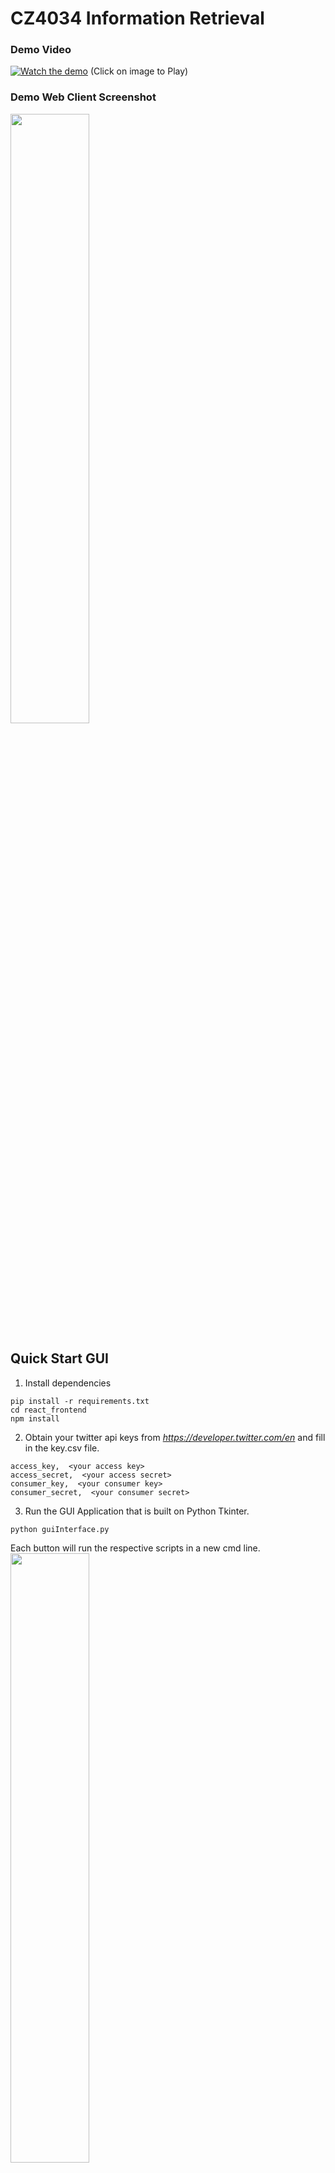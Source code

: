 # CZ4034 Information Retrieval
### Demo Video
[![Watch the demo](https://img.youtube.com/vi/fwe5-Q2YzMA/0.jpg)](https://www.youtube.com/watch?v=fwe5-Q2YzMA)
(Click on image to Play)
### Demo Web Client Screenshot
<img src="https://user-images.githubusercontent.com/35805397/114295444-e248cc80-9ad7-11eb-817e-c015b3a19467.png" width="50%"/>  

## Quick Start GUI  
1. Install dependencies  
```
pip install -r requirements.txt
cd react_frontend
npm install
```
  
2. Obtain your twitter api keys from *https://developer.twitter.com/en* and fill in the key.csv file.  
```
access_key,  <your access key>
access_secret,  <your access secret>
consumer_key,  <your consumer key>
consumer_secret,  <your consumer secret>
```  
  
3. Run the GUI Application that is built on Python Tkinter.
```
python guiInterface.py
 ```
Each button will run the respective scripts in a new cmd line.  
<img src="https://user-images.githubusercontent.com/35805397/114295017-0c4cbf80-9ad5-11eb-9508-5c3d16934e1f.png" width="50%" />

<ins>Scrape and Inject</ins>  
a. Run SOLR Database  
b. Scrape Data  
c. Inject Data to SOLR  

<ins>Start application</ins>  
a. Run SOLR Database  
b. Run Server  
c. Run Listener  
d. Run Client  


## Quick Start CMD Line
1. Install dependencies  
```
pip install -r requirements.txt
npm install
```
  
2. Obtain your twitter api keys from *https://developer.twitter.com/en* and fill in the key.csv file.  
```
access_key,  <your access key>
access_secret,  <your access secret>
consumer_key,  <your consumer key>
consumer_secret,  <your consumer secret>
```  
  
3. Run SOLR on your local machine  
```
cd \solr-8.8.1\bin  
solr start solr start -p 8888
```
Go to your web browser and go to URL *http://localhost:8888/*  
Take note you need to have SOLR running before running scripts `inject_data.py` and `twitter_stream_to_db.py`
  
To stop,
```
cd \solr-8.8.1\bin  
solr stop -all
```
  
4. Start server to serve data from solr
```
python server.py
```
  
5. Start listening for new tweets!  
```
python twitter_stream_to_db.py
```
Since the solr has already been pre-populated, we can just run the `twitter_stream_to_db.py` script.  
This allows us to listen for new tweets from the 12 chosen accounts and update our db instantly so that our **DB is in REALTIME**.    
  
6. Access ReactJS Frontend  
```
cd react_frontend
npm start
```
Access *http://localhost:3000/* to use client. 

  
## Here are the functions of the 5 main components:  
<img src="https://user-images.githubusercontent.com/35805397/114295002-f5a66880-9ad4-11eb-8386-afe2e1ad78d3.png" width="75%" />
  
### twitter_scraping.py
Scrape 2000 documents of data from each of our designated 12 sources to come up with a total of 23,326 documents. (OnlyGreenTrades only has 1,326)
`['EliteOptions2', 'WarlusTrades', 'canuck2usa', 'OnlyGreenTrades', 'Ultra_Calls', 'MarketBeatCom', 'stockstobuy', 'TickerReport', 'AmericanBanking','SeekingAlpha', 'MarketRebels', 'TradeOnTheWire1']`
  
<img src="https://user-images.githubusercontent.com/35805397/114295129-ccd2a300-9ad5-11eb-830e-522a14156040.png" width="60%" />
  
Output file will follow the naming convention:  
`news_<%Y%m%d_%H%M%S>.csv` *where <> represents the datetime when it was scraped*  
  
### inject_data.py
Pre-populate our solr non-SQL database with our ~23k data. It will read in the latest csv file based on its date modified.  
  
<img src="https://user-images.githubusercontent.com/35805397/114295144-e673ea80-9ad5-11eb-9d4f-0c6d6591b5c7.png" width="60%" />
  

### twitter_stream_to_db.py
Running this script will allow us to listen to the above-mentioned 5 twitter pages so that our **DB is in REALTIME**.  
  
<img src="https://user-images.githubusercontent.com/35805397/114295670-3f914d80-9ad9-11eb-9176-c4d2e54733ab.png" width="60%" />  
  
And so when there is a new tweet, it will:  
a. Add that tweet to our db, then  
b. Delete the oldest tweet based on tweetcreatedts  
  
Therefore, we will always maintain a dynamic database of size 23,326 documents.
  
### server.py
We are using a flask server as our backend. Socketio is used to transmit messages between server, client and twitterstreamer.  
To see functionalities of our server, you can access *http://localhost:5000/* which is a skeleton frontend that serves up information as queried.  
  
Also, whenever there is a new tweet, the twitterstreamer will inform our backend server which will update the server's new_tweet_count_dict dictionary.
```
new_tweet_count_dict = {
  <client_session_id_1> : count1,
  <client_session_id_2> : count2,
  ....
}

*where count1 reflects the number of new tweets client1 has not seen yet 
```
  
This allows us to **update each specific frontend client** to show:  
a. If there are new tweets?  
b. If a is True, how many are there?    
  
### react_frontend folder
This is the frontend client built on ReactJS and MaterialUI.  
  
Users can:  
1. Enter their search term  
2. Sort using Relevance, Favourite Count or Retweet Count  
3. Sort by Descending or Ascending order  
4. Filter the sources for their search results  
5. View the financial sentiment classification of each tweet on the fly  
6. Be informed and obtain real-time tweets as any of the 12 pages posts them  
7. Get spell-checking suggestions on search terms  
  
<img src="https://user-images.githubusercontent.com/35805397/114295684-5637a480-9ad9-11eb-808a-1188d65b1184.png" width="70%" />


